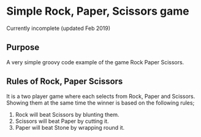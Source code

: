 # Simple Rock, Paper, Scissors game

Currently incomplete (updated Feb 2019)

## Purpose

A very simple groovy code example of the game Rock Paper Scissors.

## Rules of Rock, Paper Scissors

It is a two player game where each selects from Rock, Paper and Scissors. Showing them at the same time the winner is based on the following rules;

1. Rock will beat Scissors by blunting them.
2. Scissors will beat Paper by cutting it.
3. Paper will beat Stone by wrapping round it.